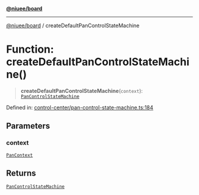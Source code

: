 [**@niuee/board**](../README.md)

***

[@niuee/board](../globals.md) / createDefaultPanControlStateMachine

# Function: createDefaultPanControlStateMachine()

> **createDefaultPanControlStateMachine**(`context`): [`PanControlStateMachine`](../classes/PanControlStateMachine.md)

Defined in: [control-center/pan-control-state-machine.ts:184](https://github.com/niuee/board/blob/a0a1179721d4f4b943b6a9bc156753ac9737e502/src/control-center/pan-control-state-machine.ts#L184)

## Parameters

### context

[`PanContext`](../type-aliases/PanContext.md)

## Returns

[`PanControlStateMachine`](../classes/PanControlStateMachine.md)
